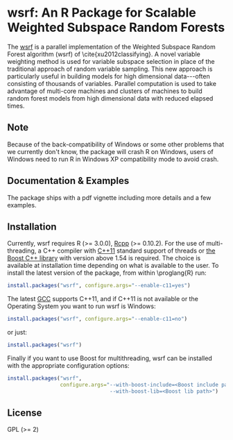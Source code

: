 # wsrf: An R Package for Scalable Weighted Subspace Random Forests

The [wsrf](http://cran.r-project.org/package=wsrf) is a parallel
implementation of the Weighted Subspace Random Forest algorithm (wsrf)
of \cite{xu2012classifying}.  A novel variable weighting method is
used for variable subspace selection in place of the traditional
approach of random variable sampling.  This new approach is
particularly useful in building models for high dimensional
data---often consisting of thousands of variables.  Parallel
computation is used to take advantage of multi-core machines and
clusters of machines to build random forest models from high
dimensional data with reduced elapsed times.

## Note

Because of the back-compatibility of Windows or some other problems
that we currently don't know, the package will crash R on Windows,
users of Windows need to run R in Windows XP compatibility mode to
avoid crash.

## Documentation & Examples

The package ships with a pdf vignette including more details and a few
examples.


## Installation

Currently, wsrf requires R (>= 3.0.0),
[Rcpp](http://cran.r-project.org/web/packages/Rcpp/index.html)
(>= 0.10.2).  For the use of multi-threading, a C++ compiler with
[C++11](http://en.wikipedia.org/wiki/C%2B%2B11) standard support of
threads or [the Boost C++ library](http://www.boost.org/) with version
above 1.54 is required. The choice is available at installation time
depending on what is available to the user.  To install the latest
version of the package, from within \proglang{R} run:

```R
install.packages("wsrf", configure.args="--enable-c11=yes")
```

The latest [GCC](https://gcc.gnu.org/projects/cxx0x.html) supports
C++11, and if C++11 is not available or the Operating System you want
to run wsrf is Windows:

```R
install.packages("wsrf", configure.args="--enable-c11=no")
```

or just:

```R
install.packages("wsrf")
```

Finally if you want to use Boost for multithreading, wsrf can be
installed with the appropriate configuration options:

```R
install.packages("wsrf", 
                 configure.args="--with-boost-include=<Boost include path>
                                 --with-boost-lib=<Boost lib path>")
```


## License

GPL (>= 2)
